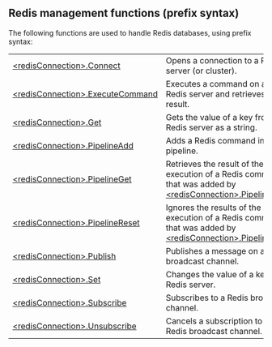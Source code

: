 


## Redis management functions (prefix syntax)
			

<a name="NOTE1"></a>
<a name="NOTE1_1"></a>
The following functions are used to handle Redis databases, using prefix syntax: 



|   |   |
| --- | --- |
| [&lt;redisConnection&gt;.Connect](../WDLang4/1410088280.md) | Opens a connection to a Redis server (or cluster). |
| [&lt;redisConnection&gt;.ExecuteCommand](../WDLang4/1410088282.md) | Executes a command on a Redis server and retrieves the result. |
| [&lt;redisConnection&gt;.Get](../WDLang4/1410088278.md) | Gets the value of a key from a Redis server as a string. |
| [&lt;redisConnection&gt;.PipelineAdd](../WDLang4/1410088283.md) | Adds a Redis command in a pipeline. |
| [&lt;redisConnection&gt;.PipelineGet](../WDLang4/1410088285.md) | Retrieves the result of the execution of a Redis command that was added by [&lt;redisConnection&gt;.PipelineAdd](../WDLang4/1410088283.md). |
| [&lt;redisConnection&gt;.PipelineReset](../WDLang4/1410088284.md) | Ignores the results of the execution of a Redis command that was added by [&lt;redisConnection&gt;.PipelineAdd](../WDLang4/1410088283.md). |
| [&lt;redisConnection&gt;.Publish](../WDLang4/1410088286.md) | Publishes a message on a Redis broadcast channel. |
| [&lt;redisConnection&gt;.Set](../WDLang4/1410088245.md) | Changes the value of a key on a Redis server. |
| [&lt;redisConnection&gt;.Subscribe](../WDLang4/1410088279.md) | Subscribes to a Redis broadcast channel. |
| [&lt;redisConnection&gt;.Unsubscribe](../WDLang4/1410088281.md) | Cancels a subscription to a Redis broadcast channel. |






